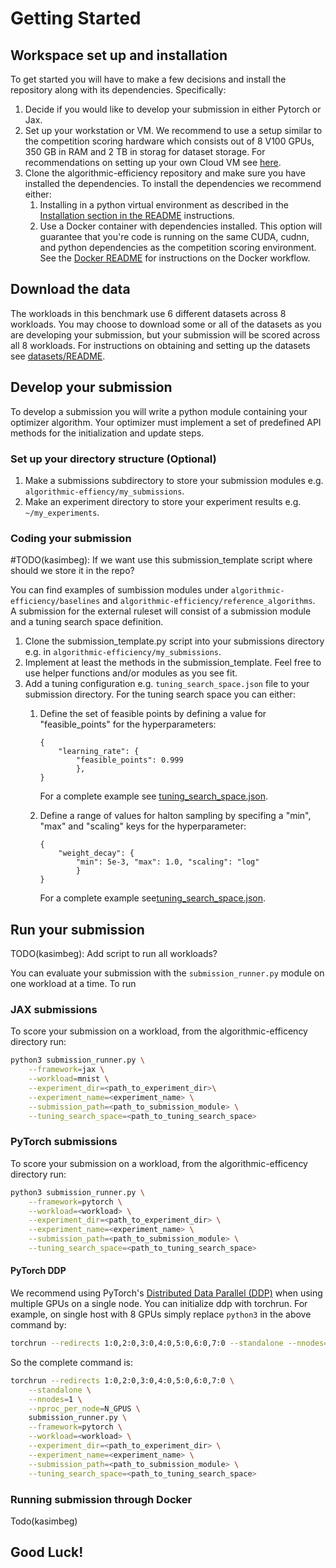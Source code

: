 # Getting Started

## Workspace set up and installation
To get started you will have to make a few decisions and install the repository along with its dependencies. Specifically:
1. Decide if you would like to develop your submission in either Pytorch or Jax.
2. Set up your workstation or VM. We recommend to use a setup similar to the competition scoring hardware which consists out of 8 V100 GPUs, 350 GB in RAM and 2 TB in storag for dataset storage. For recommendations on setting up your own Cloud VM see [here](https://github.com/mlcommons/algorithmic-efficiency/blob/main/docker/README.md#gcp-integration).
4. Clone the algorithmic-efficiency repository and make sure you have installed the dependencies. To install the dependencies we recommend either:
    1. Installing in a python virtual environment as described in the [Installation section in the README](https://github.com/mlcommons/algorithmic-efficiency/blob/main/README.md) instructions.
    2. Use a Docker container with dependencies installed. This option will guarantee that you're code is running on the same CUDA, cudnn, and python dependencies as the competition scoring environment. See the [Docker README](https://github.com/mlcommons/algorithmic-efficiency/blob/main/docker/README.md) for instructions on the Docker workflow.

## Download the data
The workloads in this benchmark use 6 different datasets across 8 workloads. You may choose to download some or all of the datasets as you are developing your submission, but your submission will be scored across all 8 workloads. For instructions on obtaining and setting up the datasets see [datasets/README](https://github.com/mlcommons/algorithmic-efficiency/blob/main/datasets/README.md#dataset-setup).


## Develop your submission
To develop a submission you will write a python module containing your optimizer algorithm. Your optimizer must implement a set of predefined API methods for the initialization and update steps.

### Set up your directory structure (Optional)

1. Make a submissions subdirectory to store your submission modules e.g. `algorithmic-effiency/my_submissions`.
2. Make an experiment directory to store your experiment results e.g. `~/my_experiments`.

### Coding your submission
#TODO(kasimbeg): If we want use this submission_template script where should we store it in the repo?

You can find examples of sumbission modules under `algorithmic-efficiency/baselines` and `algorithmic-efficiency/reference_algorithms`. \
A submission for the external ruleset will consist of a submission module and a tuning search space definition.
1. Clone the submission_template.py script into your submissions directory e.g. in `algorithmic-efficiency/my_submissions`.
2. Implement at least the methods in the submission_template. Feel free to use helper functions and/or modules as you see fit.
3. Add a tuning configuration e.g. `tuning_search_space.json` file to your submission directory. For the tuning search space you can either:
    1. Define the set of feasible points by defining a value for "feasible_points" for the hyperparameters:
        ```
        {
            "learning_rate": {
                "feasible_points": 0.999
                },
        }
        ```
        For a complete example see [tuning_search_space.json](https://github.com/mlcommons/algorithmic-efficiency/blob/main/reference_algorithms/target_setting_algorithms/imagenet_resnet/tuning_search_space.json).

    2. Define a range of values for halton sampling by specifing a "min", "max" and "scaling" 
        keys for the hyperparameter:
        ```
        {
            "weight_decay": {
                "min": 5e-3, "max": 1.0, "scaling": "log"
                }
        }
        ```
        For a complete example see[tuning_search_space.json](https://github.com/mlcommons/algorithmic-efficiency/blob/main/baselines/nadamw/tuning_search_space.json). 


## Run your submission
TODO(kasimbeg): Add script to run all workloads?

You can evaluate your submission with the `submission_runner.py` module on one workload at a time. 
To run 

### JAX submissions
To score your submission on a workload, from the algorithmic-efficency directory run: 
```bash
python3 submission_runner.py \
    --framework=jax \
    --workload=mnist \
    --experiment_dir=<path_to_experiment_dir>\
    --experiment_name=<experiment_name> \
    --submission_path=<path_to_submission_module> \
    --tuning_search_space=<path_to_tuning_search_space>
```

### PyTorch submissions
To score your submission on a workload, from the algorithmic-efficency directory run: 
```bash
python3 submission_runner.py \
    --framework=pytorch \
    --workload=<workload> \
    --experiment_dir=<path_to_experiment_dir> \
    --experiment_name=<experiment_name> \
    --submission_path=<path_to_submission_module> \
    --tuning_search_space=<path_to_tuning_search_space>
```

#### PyTorch DDP
We recommend using PyTorch's [Distributed Data Parallel (DDP)](https://pytorch.org/tutorials/intermediate/ddp_tutorial.html) when using multiple GPUs on a single node. You can initialize ddp with torchrun. 
For example, on single host with 8 GPUs simply replace `python3` in the above command by:
```bash
torchrun --redirects 1:0,2:0,3:0,4:0,5:0,6:0,7:0 --standalone --nnodes=1 --nproc_per_node=N_GPUS
```
So the complete command is:
```bash
torchrun --redirects 1:0,2:0,3:0,4:0,5:0,6:0,7:0 \
    --standalone \
    --nnodes=1 \
    --nproc_per_node=N_GPUS \
    submission_runner.py \
    --framework=pytorch \
    --workload=<workload> \
    --experiment_dir=<path_to_experiment_dir> \
    --experiment_name=<experiment_name> \
    --submission_path=<path_to_submission_module> \
    --tuning_search_space=<path_to_tuning_search_space>
```

### Running submission through Docker
Todo(kasimbeg)

## Good Luck!


